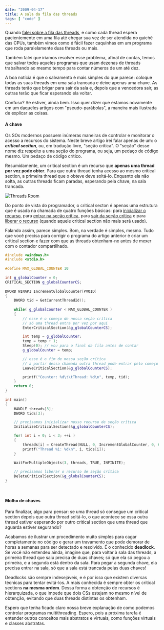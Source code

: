 ```yaml
---
date: "2009-04-17"
title: A sala da fila das threads
tags: [ "code" ]
---
```

Quando [falei sobre a fila das threads](http://www.caloni.com.br/a-fila-das-threads), e como cada thread espera pacientemente em uma fila até chegar sua vez de ser atendida no guichê das CPUs, também vimos como é fácil fazer caquinhas em um programa que roda paralelamente duas threads ou mais.

Também falei que iríamos resolver esse problema, afinal de contas, temos que salvar todos aqueles programas que usam dezenas de threads trabalhando ao mesmo tempo para contar números de um até dez.

A boa notícia é que o salvamento é mais simples do que parece: coloque todas as suas threads em uma sala trancada e deixe apenas uma chave. As threads terão que brigar para sair da sala e, depois que a vencedora sair, as outras terão que ficar esperando ela voltar.

Confuso? Se estiver, ainda bem. Isso quer dizer que estamos novamente em um daqueles artigos com "pseudo-parábolas", a maneira mais ilustrada de explicar as coisas.

#### A chave

Os SOs modernos possuem inúmeras maneiras de controlar e monitorar o acesso a recursos do sistema. Neste breve artigo irei falar apenas de um: o **_critical section_**, ou, em tradução livre, "seção crítica". O "seção" desse nome diz respeito a uma seção do programa, ou seja, um pedaço de código mesmo. Um pedaço de código crítico.

Resumidamente, um critical section é um recurso que **apenas uma thread por vez pode obter**. Para que outra thread tenha acesso ao mesmo critical section, a primeira thread que o obteve deve soltá-lo. Enquanto ela não solta, as outras threads ficam paradas, esperando pela chave, na sala trancada.

[![Threads Room](/images/WMBVoa0.png)](/images/WMBVoa0.png)

Do ponto de vista do programador, o critical secton é apenas uma estrutura que é usada na chamada de quatro funções básicas: para [inicializar o recurso](http://msdn.microsoft.com/en-us/library/ms683472.aspx), para [entrar na seção crítica](http://msdn.microsoft.com/en-us/library/ms682608(VS.85).aspx), para [sair da seção crítica](http://msdn.microsoft.com/en-us/library/ms684169(VS.85).aspx) e para [liberar o recurso](http://msdn.microsoft.com/en-us/library/ms682552(VS.85).aspx) (quando aquele critical section não mais será usado).

Falando assim, parece simples. Bom, na verdade é simples, mesmo. Tudo que você precisa para corrigir o programa do artigo anterior é criar um critical section e fazer com que as threads obtenham-no antes de mexer com o contador compartilhado.

```cpp
#include <windows.h>
#include <stdio.h>
 
#define MAX_GLOBAL_COUNTER 10
 
int g_globalCounter = 0;
CRITICAL_SECTION g_globalCounterCS;
 
DWORD WINAPI IncrementGlobalCounter(PVOID)
{
	DWORD tid = GetCurrentThreadId();
 
	while( g_globalCounter < MAX_GLOBAL_COUNTER )
	{
		// esse é o começo de nossa seção crítica
		// só uma thread entra por vez por aqui
		EnterCriticalSection(&g_globalCounterCS);

		int temp = g_globalCounter;
		temp = temp + 1;
		Sleep(0); // vou para o final da fila antes de contar
		g_globalCounter = temp;

		// esse é o fim de nossa seção crítica
		// a partir dessa chamada outra thread pode entrar pelo começo
		LeaveCriticalSection(&g_globalCounterCS);

		printf("Counter: %d\t\tThread: %d\n", temp, tid);
	}
	return 0;
}
 
int main()
{
	HANDLE threads[3];
	DWORD tids[3];

	// precisamos inicializar nosso recurso de seção crítica	
	InitializeCriticalSection(&g_globalCounterCS);

	for( int i = 0; i < 3; ++i )
	{
		threads[i] = CreateThread(NULL, 0, IncrementGlobalCounter, 0, 0, &tids[i]);
		printf("Thread %i: %d\n", i, tids[i]);
	}
 
	WaitForMultipleObjects(3, threads, TRUE, INFINITE);

	// precisamos liberar o recurso de seção crítica
	DeleteCriticalSection(&g_globalCounterCS);
}

 

```

#### Molho de chaves

Para finalizar, algo para pensar: se uma thread só consegue um critical section depois que outra thread soltá-lo, o que acontece se essa outra thread estiver esperando por outro critical section que uma thread que aguarda estiver segurando?

Acabamos de ilustrar um procedimento muito simples para cagar completamente no código e gerar um travamento que pode demorar de horas a semanas para ser detectado e resolvido. É o conhecido **deadlock**. Se você não entendeu ainda, imagine que, para voltar à sala das threads, a primeira thread que saiu precisa de duas chaves; só que ela só pegou a primeira, e a segunda está dentro da sala. Para pegar a segunda chave, ela precisa entrar na sala, só que a sala está trancada pelas duas chaves!

Deadlocks são sempre indesejáveis, e é por isso que existem diversas técnicas para tentar evitá-los. A mais conhecida é sempre obter os critical sections **na mesma ordem**. Dessa forma a obtenção de recursos é hierarquizada, o que impede que dois CSs estejam no mesmo nível de obtenção, evitando que duas threads distintas os obtenham.

Espero que tenha ficado claro nossa breve explanação de como podemos controlar programas multithreading. Espero, pois a próxima tarefa é entender outros conceitos mais abstratos e virtuais, como funções virtuais e classes abstratas.

